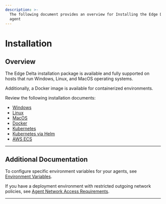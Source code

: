 ```yaml
---
description: >-
  The following document provides an overview for Installing the Edge Delta
  agent
---
```


# Installation

## Overview 

The Edge Delta installation package is available and fully supported on hosts that run Windows, Linux, and MacOS operating systems. 

Additionally, a Docker image is available for containerized environments.

Review the following installation documents: 

* [Windows](windows.md)
* [Linux](linux.md)
* [MacOS](macos.md)
* [Docker](docker.md)
* [Kubernetes](kubernetes.md)
* [Kubernetes via Helm](helm.md)
* [AWS ECS](amazon-ecs.md)

***

## Additional Documentation

To configure specific environment variables for your agents, see [Environment Variables](environment-variables.md).

If you have a deployment environment with restricted outgoing network policies, see [Agent Network Access Requirements](network-access.md).

***
